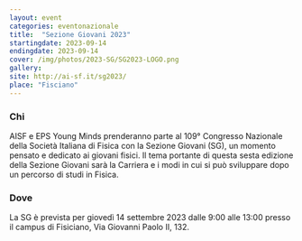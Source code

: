 ```yaml
---
layout: event
categories: eventonazionale
title:  "Sezione Giovani 2023"
startingdate: 2023-09-14
endingdate: 2023-09-14
cover: /img/photos/2023-SG/SG2023-LOGO.png
gallery:
site: http://ai-sf.it/sg2023/
place: "Fisciano"
---
```


### Chi

AISF e EPS Young Minds prenderanno parte al 109° Congresso Nazionale della Società Italiana di Fisica con la Sezione Giovani (SG), un momento pensato e dedicato ai giovani fisici. Il tema portante di questa sesta edizione della Sezione Giovani sarà la Carriera e i modi in cui si può sviluppare dopo un percorso di studi in Fisica.

### Dove

La SG è prevista per giovedì 14 settembre 2023 dalle 9:00 alle 13:00 presso il campus di Fisiciano, Via Giovanni Paolo II, 132.


